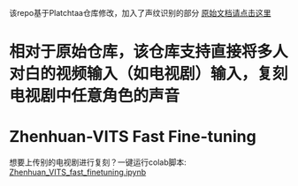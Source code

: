 该repo基于Platchtaa仓库修改，加入了声纹识别的部分
[原始文档请点击这里](https://github.com/Plachtaa/VITS-fast-fine-tuning/blob/main/README_ZH.md)
# 相对于原始仓库，该仓库支持直接将多人对白的视频输入（如电视剧）输入，复刻电视剧中任意角色的声音
# Zhenhuan-VITS Fast Fine-tuning
想要上传别的电视剧进行复刻？一键运行colab脚本:
[Zhenhuan_VITS_fast_finetuning.ipynb](https://colab.research.google.com/drive/1bY9S-_Mpgx6AUuOCpmVYsjrm0bX3Q-AL?usp=sharing)
